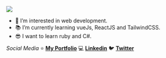 ![](https://user-images.githubusercontent.com/32855784/115655029-5d905680-a300-11eb-93c6-d942d0a629fa.png)

- 👀 I’m interested in web development.
- 📚 I’m currently learning vueJs, ReactJS and TailwindCSS.
- 😎 I want to learn ruby and C#.

_Social Media_
⭐ **[My Portfolio](https://urmatawil.netlify.app/)**
💻 **[Linkedin](https://www.linkedin.com/in/urmatawil/)**
🐦 **[Twitter](https://twitter.com/Urm_At_Awil)**

